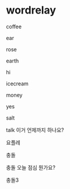 # wordrelay

coffee

ear

rose

earth

hi

icecream

money

yes

salt

talk 이거 언제까지 하나요?

요플레

충돌

충돌
오늘 점심 뭔가요?

충돌3
